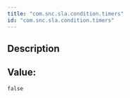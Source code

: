 ```yaml
---
title: "com.snc.sla.condition.timers"
id: "com.snc.sla.condition.timers"
---
```

## Description



## Value: 
```
false
```